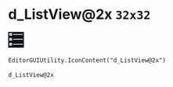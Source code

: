 # d_ListView@2x `32x32`
<img src="/img/d_ListView@2x.png" width=32 height=32>

``` CSharp
EditorGUIUtility.IconContent("d_ListView@2x")
```
```
d_ListView@2x
```
